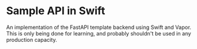 # Sample API in Swift

An implementation of the FastAPI template backend using Swift and Vapor. This is only being done for learning, and probably shouldn't be used in any production capacity.
